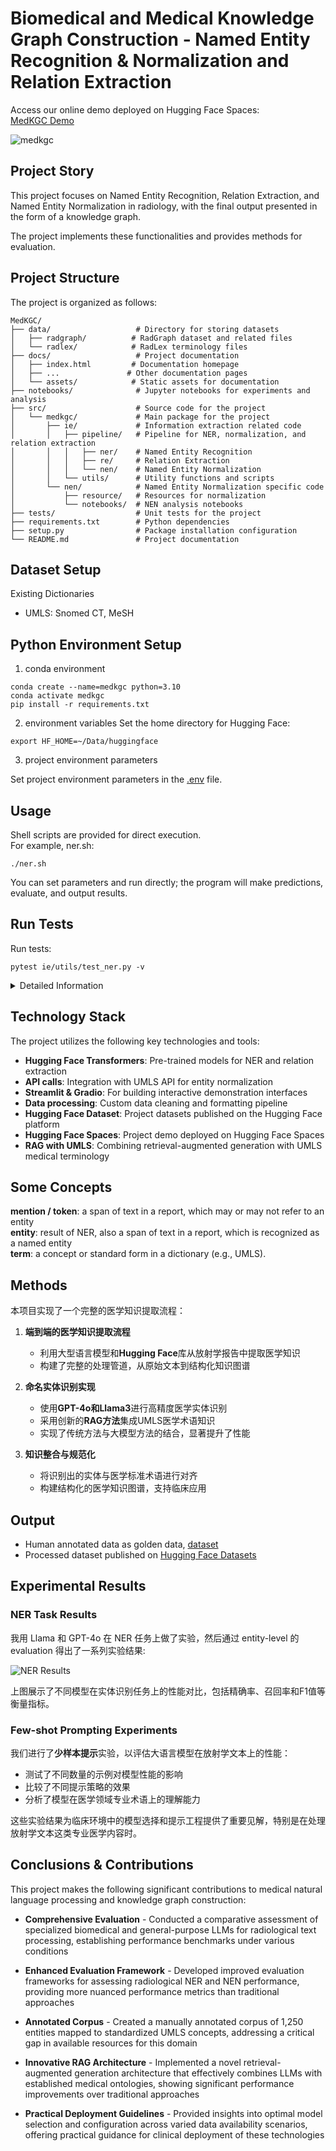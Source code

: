 # Biomedical and Medical Knowledge Graph Construction - Named Entity Recognition & Normalization and Relation Extraction 

Access our online demo deployed on Hugging Face Spaces:  
[MedKGC Demo](https://huggingface.co/spaces/username/medkgc-demo)

![medkgc](medkgc.png)

## Project Story
This project focuses on Named Entity Recognition, Relation Extraction, and Named Entity Normalization in radiology, with the final output presented in the form of a knowledge graph.

The project implements these functionalities and provides methods for evaluation.

## Project Structure
The project is organized as follows:
```
MedKGC/
├── data/                   # Directory for storing datasets
│   ├── radgraph/          # RadGraph dataset and related files
│   └── radlex/            # RadLex terminology files
├── docs/                   # Project documentation
│   ├── index.html         # Documentation homepage
│   ├── ...               # Other documentation pages
│   └── assets/            # Static assets for documentation
├── notebooks/              # Jupyter notebooks for experiments and analysis
├── src/                    # Source code for the project
│   └── medkgc/             # Main package for the project
│       ├── ie/             # Information extraction related code
│       │   ├── pipeline/   # Pipeline for NER, normalization, and relation extraction
│       │   │   ├── ner/    # Named Entity Recognition
│       │   │   ├── re/     # Relation Extraction
│       │   │   └── nen/    # Named Entity Normalization
│       │   └── utils/      # Utility functions and scripts
│       └── nen/            # Named Entity Normalization specific code
│           ├── resource/   # Resources for normalization
│           └── notebooks/  # NEN analysis notebooks
├── tests/                  # Unit tests for the project
├── requirements.txt        # Python dependencies
├── setup.py                # Package installation configuration
└── README.md               # Project documentation
```

## Dataset Setup

Existing Dictionaries
- UMLS: Snomed CT, MeSH

## Python Environment Setup

1. conda environment
```
conda create --name=medkgc python=3.10
conda activate medkgc
pip install -r requirements.txt
```

2. environment variables
Set the home directory for Hugging Face:
```
export HF_HOME=~/Data/huggingface
```
3. project environment parameters

Set project environment parameters in the [.env](.env) file.

## Usage
Shell scripts are provided for direct execution.  
For example, ner.sh:
```
./ner.sh
```
You can set parameters and run directly; the program will make predictions, evaluate, and output results.  

## Run Tests
Run tests:
```
pytest ie/utils/test_ner.py -v
```
<details>
<summary>Detailed Information</summary>
`-v` - verbose mode, display detailed test output information
</details>

## Technology Stack
The project utilizes the following key technologies and tools:

- **Hugging Face Transformers**: Pre-trained models for NER and relation extraction
- **API calls**: Integration with UMLS API for entity normalization
- **Streamlit & Gradio**: For building interactive demonstration interfaces
- **Data processing**: Custom data cleaning and formatting pipeline
- **Hugging Face Dataset**: Project datasets published on the Hugging Face platform
- **Hugging Face Spaces**: Project demo deployed on Hugging Face Spaces
- **RAG with UMLS**: Combining retrieval-augmented generation with UMLS medical terminology

## Some Concepts
**mention / token**: a span of text in a report, which may or may not refer to an entity  
**entity**: result of NER, also a span of text in a report, which is recognized as a named entity  
**term**: a concept or standard form in a dictionary (e.g., UMLS).  

## Methods

本项目实现了一个完整的医学知识提取流程：

1. **端到端的医学知识提取流程**
   - 利用大型语言模型和**Hugging Face**库从放射学报告中提取医学知识
   - 构建了完整的处理管道，从原始文本到结构化知识图谱
   
2. **命名实体识别实现**
   - 使用**GPT-4o和Llama3**进行高精度医学实体识别
   - 采用创新的**RAG方法**集成UMLS医学术语知识
   - 实现了传统方法与大模型方法的结合，显著提升了性能

3. **知识整合与规范化**
   - 将识别出的实体与医学标准术语进行对齐
   - 构建结构化的医学知识图谱，支持临床应用

## Output
- Human annotated data as golden data, [dataset](nen/humanReview/reviewed.xlsx)
- Processed dataset published on [Hugging Face Datasets](https://huggingface.co/datasets/WestAI-SC/RadLink) 

## Experimental Results

### NER Task Results
我用 Llama 和 GPT-4o 在 NER 任务上做了实验，然后通过 entity-level 的 evaluation 得出了一系列实验结果:

![NER Results](nerResult.png)

上图展示了不同模型在实体识别任务上的性能对比，包括精确率、召回率和F1值等衡量指标。

### Few-shot Prompting Experiments

我们进行了**少样本提示**实验，以评估大语言模型在放射学文本上的性能：

- 测试了不同数量的示例对模型性能的影响
- 比较了不同提示策略的效果
- 分析了模型在医学领域专业术语上的理解能力

这些实验结果为临床环境中的模型选择和提示工程提供了重要见解，特别是在处理放射学文本这类专业医学内容时。

## Conclusions & Contributions

This project makes the following significant contributions to medical natural language processing and knowledge graph construction:

* **Comprehensive Evaluation** - Conducted a comparative assessment of specialized biomedical and general-purpose LLMs for radiological text processing, establishing performance benchmarks under various conditions
  
* **Enhanced Evaluation Framework** - Developed improved evaluation frameworks for assessing radiological NER and NEN performance, providing more nuanced performance metrics than traditional approaches
  
* **Annotated Corpus** - Created a manually annotated corpus of 1,250 entities mapped to standardized UMLS concepts, addressing a critical gap in available resources for this domain
  
* **Innovative RAG Architecture** - Implemented a novel retrieval-augmented generation architecture that effectively combines LLMs with established medical ontologies, showing significant performance improvements over traditional approaches
  
* **Practical Deployment Guidelines** - Provided insights into optimal model selection and configuration across varied data availability scenarios, offering practical guidance for clinical deployment of these technologies
